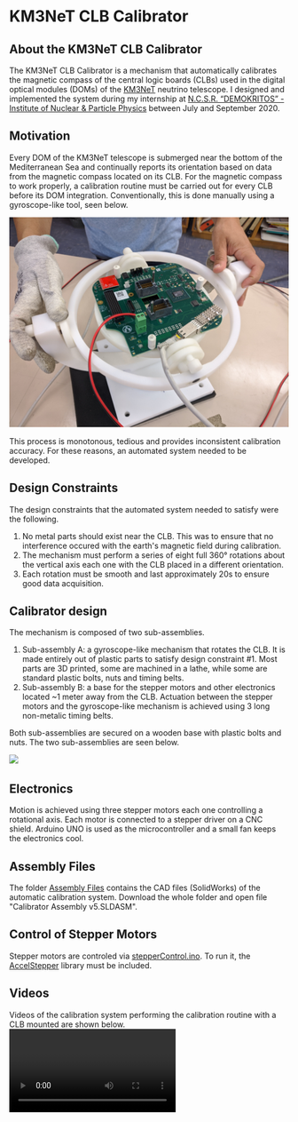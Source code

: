 # KM3NeT CLB Calibrator
## About the KM3NeT CLB Calibrator
The KM3NeT CLB Calibrator is a mechanism that automatically calibrates the magnetic compass of the central logic boards (CLBs) used in the digital optical modules (DOMs) of the [KM3NeT](https://www.km3net.org) neutrino telescope. I designed and implemented the system during my internship at [N.C.S.R. “DEMOKRITOS” - Institute of Nuclear & Particle Physics](http://www.inp.demokritos.gr) between July and September 2020.

## Motivation
Every DOM of the KM3NeT telescope is submerged near the bottom of the Mediterranean Sea and continually reports its orientation based on data from the magnetic compass located on its CLB. For the magnetic compass to work properly, a calibration routine must be carried out for every CLB before its DOM integration. Conventionally, this is done manually using a gyroscope-like tool, seen below.

<img src="https://github.com/FK-MAD/KM3NeT_CLB_Calibrator/blob/main/Images/manual%20gyroscope.jpg" width="700">

This process is monotonous, tedious and provides inconsistent calibration accuracy. For these reasons, an automated system needed to be developed.

## Design Constraints
The design constraints that the automated system needed to satisfy were the following.
1) No metal parts should exist near the CLB. This was to ensure that no interference occured with the earth's magnetic field during calibration.
2) The mechanism must perform a series of eight full 360° rotations about the vertical axis each one with the CLB placed in a different orientation.
3) Each rotation must be smooth and last approximately 20s to ensure good data acquisition.

## Calibrator design
The mechanism is composed of two sub-assemblies.
1) Sub-assembly A: a gyroscope-like mechanism that rotates the CLB. It is made entirely out of plastic parts to satisfy design constraint #1. Most parts are 3D printed, some are machined in a lathe, while some are standard plastic bolts, nuts and timing belts.
2) Sub-assembly B: a base for the stepper motors and other electronics located ~1 meter away from the CLB. Actuation between the stepper motors and the gyroscope-like mechanism is achieved using 3 long non-metalic timing belts.

Both sub-assemblies are secured on a wooden base with plastic bolts and nuts. The two sub-assemblies are seen below.

<img src="https://github.com/FK-MAD/KM3NeT_CLB_Calibrator/blob/main/Images/CLB%20calibrator.png" width="700">

## Electronics
Motion is achieved using three stepper motors each one controlling a rotational axis. Each motor is connected to a stepper driver on a CNC shield. Arduino UNO is used as the microcontroller and a small fan keeps the electronics cool.

## Assembly Files
The folder [Assembly Files](https://github.com/FK-MAD/KM3NeT_CLB_Calibrator/tree/main/Assembly%20Files) contains the CAD files (SolidWorks) of the automatic calibration system. Download the whole folder and open file "Calibrator Assembly v5.SLDASM".

## Control of Stepper Motors
Stepper motors are controled via [stepperControl.ino](Code/stepperControl.ino). To run it, the [AccelStepper](https://www.airspayce.com/mikem/arduino/AccelStepper/index.html) library must be included.

## Videos
Videos of the calibration system performing the calibration routine with a CLB mounted are shown below.
<video src='https://github.com/FK-MAD/KM3NeT_CLB_Calibrator/blob/main/Videos/short%20no%20CLB.mp4'></video>
